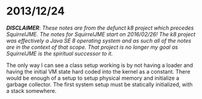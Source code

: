 # 2013/12/24

***DISCLAIMER***: _These notes are from the defunct k8 project which_
_precedes SquirrelJME. The notes for SquirrelJME start on 2016/02/26!_
_The k8 project was effectively a Java SE 8 operating system and as such_
_all of the notes are in the context of that scope. That project is no_
_longer my goal as SquirrelJME is the spiritual successor to it._

The only way I can see a class setup working is by not having a loader and
having the initial VM state hard coded into the kernel as a constant. There
would be enough of a setup to setup physical memory and initialize a garbage
collector. The first system setup must be statically initialized, with a stack
somewhere.

